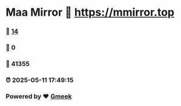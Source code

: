 # Maa Mirror :link: https://mmirror.top 
### :page_facing_up: [14](https://mmirror.top/tag.html) 
### :speech_balloon: 0 
### :hibiscus: 41355 
### :alarm_clock: 2025-05-11 17:49:15 
### Powered by :heart: [Gmeek](https://github.com/Meekdai/Gmeek)

